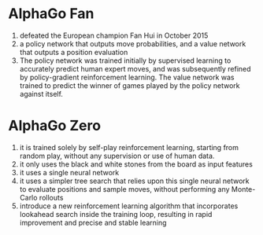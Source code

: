 # AlphaGo Fan
1. defeated the European champion Fan Hui in October 2015
2. a policy network that outputs move probabilities, and a value network that outputs a position evaluation
3. The policy network was trained initially by supervised learning to accurately predict human expert moves, 
and was subsequently refined by policy-gradient reinforcement learning. The value network was trained to 
predict the winner of games played by the policy network against itself.

# AlphaGo Zero
1. it is trained solely by self-play reinforcement learning, starting from random play, without any 
supervision or use of human data.
2. it only uses the black and white stones from the board as input features
3. it uses a single neural network
4. it uses a simpler tree search that relies upon this single neural network to evaluate positions and 
sample moves, without performing any Monte-Carlo rollouts
5. introduce a new reinforcement learning algorithm that incorporates lookahead search inside the training loop, 
resulting in rapid improvement and precise and stable learning


